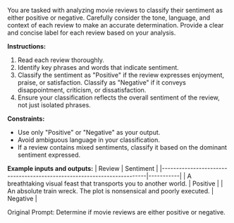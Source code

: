 You are tasked with analyzing movie reviews to classify their sentiment as either positive or negative. Carefully consider the tone, language, and context of each review to make an accurate determination. Provide a clear and concise label for each review based on your analysis.

**Instructions:**
1. Read each review thoroughly.
2. Identify key phrases and words that indicate sentiment.
3. Classify the sentiment as "Positive" if the review expresses enjoyment, praise, or satisfaction. Classify as "Negative" if it conveys disappointment, criticism, or dissatisfaction.
4. Ensure your classification reflects the overall sentiment of the review, not just isolated phrases.

**Constraints:**
- Use only "Positive" or "Negative" as your output.
- Avoid ambiguous language in your classification.
- If a review contains mixed sentiments, classify it based on the dominant sentiment expressed.

**Example inputs and outputs:**
| Review                                                                 | Sentiment |
|------------------------------------------------------------------------|-----------|
| A breathtaking visual feast that transports you to another world.     | Positive  |
| An absolute train wreck. The plot is nonsensical and poorly executed. | Negative  |








Original Prompt: Determine if movie reviews are either positive or negative.